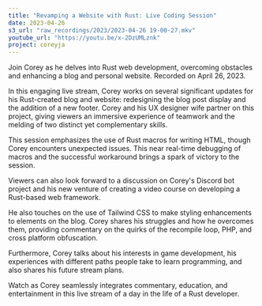 ```yaml
---
title: "Revamping a Website with Rust: Live Coding Session"
date: 2023-04-26
s3_url: "raw_recordings/2023/2023-04-26 19-00-27.mkv"
youtube_url: "https://youtu.be/x-2DzUMLznk"
project: coreyja
---
```


Join Corey as he delves into Rust web development, overcoming obstacles and enhancing a blog and personal website. Recorded on April 26, 2023.

In this engaging live stream, Corey works on several significant updates for his Rust-created blog and website: redesigning the blog post display and the addition of a new footer. Corey and his UX designer wife partner on this project, giving viewers an immersive experience of teamwork and the melding of two distinct yet complementary skills.

This session emphasizes the use of Rust macros for writing HTML, though Corey encounters unexpected issues. This near real-time debugging of macros and the successful workaround brings a spark of victory to the session.

Viewers can also look forward to a discussion on Corey's Discord bot project and his new venture of creating a video course on developing a Rust-based web framework.

He also touches on the use of Tailwind CSS to make styling enhancements to elements on the blog. Corey shares his struggles and how he overcomes them, providing commentary on the quirks of the recompile loop, PHP, and cross platform obfuscation.

Furthermore, Corey talks about his interests in game development, his experiences with different paths people take to learn programming, and also shares his future stream plans.

Watch as Corey seamlessly integrates commentary, education, and entertainment in this live stream of a day in the life of a Rust developer.
